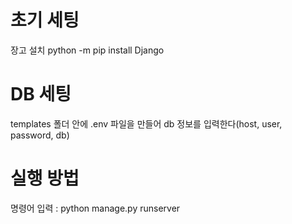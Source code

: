 # 초기 세팅
장고 설치
python -m pip install Django

# DB 세팅
templates 폴더 안에 .env 파일을 만들어 db 정보를 입력한다(host, user, password, db)

# 실행 방법 
명령어 입력 : python manage.py runserver
